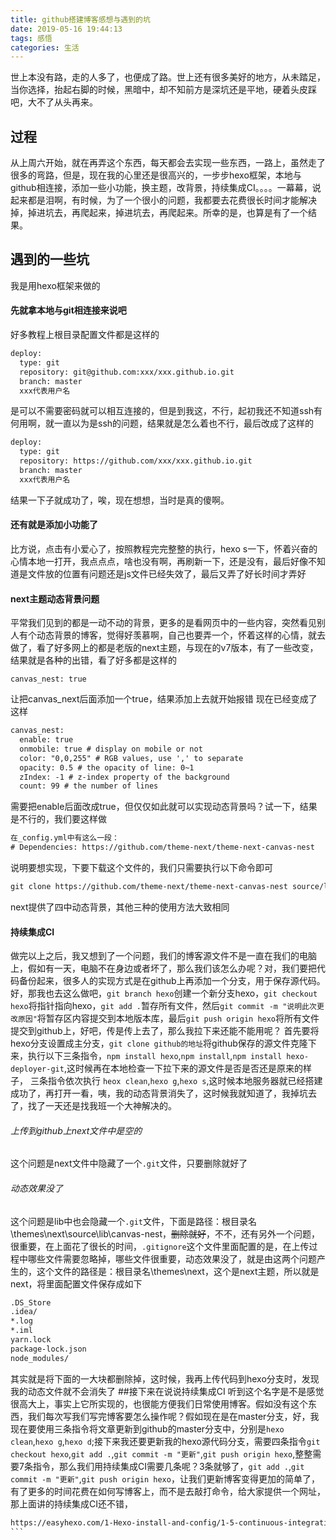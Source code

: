 ```yaml
---
title: github搭建博客感想与遇到的坑
date: 2019-05-16 19:44:13
tags: 感悟
categories: 生活
---
```

世上本没有路，走的人多了，也便成了路。世上还有很多美好的地方，从未踏足，当你选择，抬起右脚的时候，黑暗中，却不知前方是深坑还是平地，硬着头皮踩吧，大不了从头再来。<!--more-->
## 过程
从上周六开始，就在再弄这个东西，每天都会去实现一些东西，一路上，虽然走了很多的弯路，但是，现在我的心里还是很高兴的，一步步hexo框架，本地与github相连接，添加一些小功能，换主题，改背景，持续集成CI。。。。一幕幕，说起来都是泪啊，有时候，为了一个很小的问题，我都要去花费很长时间才能解决掉，掉进坑去，再爬起来，掉进坑去，再爬起来。所幸的是，也算是有了一个结果。
## 遇到的一些坑
我是用hexo框架来做的
#### 先就拿本地与git相连接来说吧
好多教程上根目录配置文件都是这样的
```html
deploy:
  type: git
  repository: git@github.com:xxx/xxx.github.io.git
  branch: master
  xxx代表用户名
```
是可以不需要密码就可以相互连接的，但是到我这，不行，起初我还不知道ssh有何用啊，就一直以为是ssh的问题，结果就是怎么着也不行，最后改成了这样的
```html
deploy:
  type: git
  repository: https://github.com/xxx/xxx.github.io.git
  branch: master
  xxx代表用户名
```
结果一下子就成功了，唉，现在想想，当时是真的傻啊。
#### 还有就是添加小功能了
比方说，点击有小爱心了，按照教程完完整整的执行，hexo s一下，怀着兴奋的心情本地一打开，我点点点，啥也没有啊，再刷新一下，还是没有，最后好像不知道是文件放的位置有问题还是js文件已经失效了，最后又弄了好长时间才弄好
#### next主题动态背景问题
平常我们见到的都是一动不动的背景，更多的是看网页中的一些内容，突然看见别人有个动态背景的博客，觉得好羡慕啊，自己也要弄一个，怀着这样的心情，就去做了，看了好多网上的都是老版的next主题，与现在的v7版本，有了一些改变，结果就是各种的出错，看了好多都是这样的
```
canvas_nest: true
```
让把canvas_next后面添加一个true，结果添加上去就开始报错
现在已经变成了这样
```html
canvas_nest:
  enable: true
  onmobile: true # display on mobile or not
  color: "0,0,255" # RGB values, use ',' to separate
  opacity: 0.5 # the opacity of line: 0~1
  zIndex: -1 # z-index property of the background
  count: 99 # the number of lines
```
需要把enable后面改成true，但仅仅如此就可以实现动态背景吗？试一下，结果是不行的，我们要这样做
```html
在_config.yml中有这么一段：
# Dependencies: https://github.com/theme-next/theme-next-canvas-nest
```
说明要想实现，下要下载这个文件的，我们只需要执行以下命令即可
```html
git clone https://github.com/theme-next/theme-next-canvas-nest source/lib/canvas-nest
```
next提供了四中动态背景，其他三种的使用方法大致相同
#### 持续集成CI
做完以上之后，我又想到了一个问题，我们的博客源文件不是一直在我们的电脑上，假如有一天，电脑不在身边或者坏了，那么我们该怎么办呢？对，我们要把代码备份起来，很多人的实现方式是在github上再添加一个分支，用于保存源代码。
好，那我也去这么做吧，`git branch hexo`创建一个新分支hexo，`git checkout hexo`将指针指向hexo，`git add .`暂存所有文件，然后`git commit -m "说明此次更改原因"`将暂存区内容提交到本地版本库，最后`git push origin hexo`将所有文件提交到github上，好吧，传是传上去了，那么我拉下来还能不能用呢？
首先要将hexo分支设置成主分支，`git clone github的地址`将github保存的源文件克隆下来，执行以下三条指令，`npm install hexo`,`npm install`,`npm install hexo-deployer-git`,这时候再在本地检查一下拉下来的源文件是否是否还是原来的样子，
三条指令依次执行 `heox clean`,`hexo g`,`hexo s`,这时候本地服务器就已经搭建成功了，再打开一看，咦，我的动态背景消失了，这时候我就知道了，我掉坑去了，找了一天还是找我班一个大神解决的。
###### 上传到github上next文件中是空的
这个问题是next文件中隐藏了一个`.git`文件，只要删除就好了
###### 动态效果没了
这个问题是lib中也会隐藏一个`.git`文件，下面是路径：根目录名\themes\next\source\lib\canvas-nest，~~删除就好~~，不不，还有另外一个问题，很重要，在上面花了很长的时间，`.gitignore`这个文件里面配置的是，在上传过程中哪些文件需要忽略掉，哪些文件很重要，动态效果没了，就是由这两个问题产生的，这个文件的路径是：根目录名\themes\next，这个是next主题，所以就是next，将里面配置文件保存成如下
```html
.DS_Store
.idea/
*.log
*.iml
yarn.lock
package-lock.json
node_modules/
```
其实就是将下面的一大块都删除掉，这时候，我再上传代码到hexo分支时，发现我的动态文件就不会消失了
##接下来在说说持续集成CI
听到这个名字是不是感觉很高大上，事实上它所实现的，也很能方便我们日常使用博客。假如没有这个东西，我们每次写我们写完博客要怎么操作呢？假如现在是在master分支，好，我现在要使用三条指令将文章更新到github的master分支中，分别是`hexo clean`,`hexo g`,`hexo d`;接下来我还要更新我的hexo源代码分支，需要四条指令`git checkout hexo`,`git add .`,`git commit -m "更新"`,`git push origin hexo`,整整需要7条指令，那么我们用持续集成CI需要几条呢？3条就够了，`git add .`,`git commit -m "更新"`,`git push origin hexo`，让我们更新博客变得更加的简单了，有了更多的时间花费在如何写博客上，而不是去敲打命令，给大家提供一个网址，那上面讲的持续集成CI还不错，
````html
https://easyhexo.com/1-Hexo-install-and-config/1-5-continuous-integration.html#%E4%BB%80%E4%B9%88%E6%98%AF%E6%8C%81%E7%BB%AD%E9%9B%86%E6%88%90%EF%BC%9F
```
